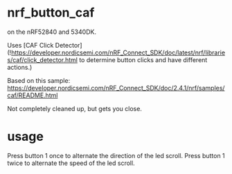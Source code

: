 # nrf_button_caf

on the nRF52840 and 5340DK.

Uses [CAF Click Detector](!https://developer.nordicsemi.com/nRF_Connect_SDK/doc/latest/nrf/libraries/caf/click_detector.html to determine button clicks and have different actions.)

Based on this sample: https://developer.nordicsemi.com/nRF_Connect_SDK/doc/2.4.1/nrf/samples/caf/README.html

Not completely cleaned up, but gets you close.

# usage
Press button 1 once to alternate the direction of the led scroll.
Press button 1 twice to alternate the speed of the led scroll.


